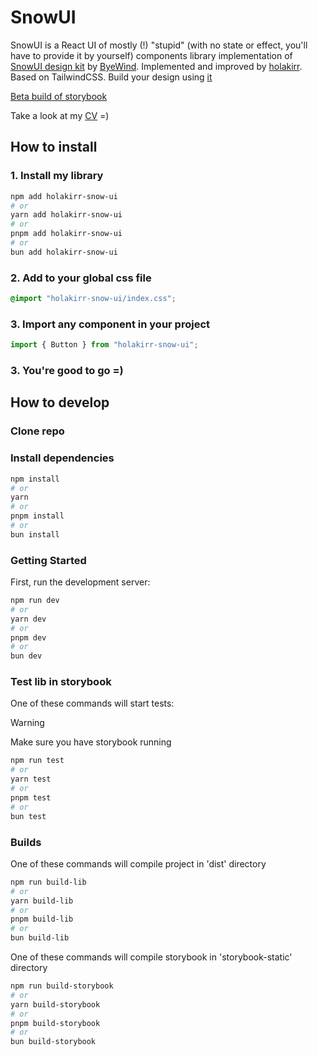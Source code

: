 # SnowUI

SnowUI is a React UI of mostly (!) "stupid" (with no state or effect, you'll have to provide it by yourself) components library implementation of [SnowUI design kit](https://snowui.byewind.com) by [ByeWind](https://byewind.com/). Implemented and improved by [holakirr](https://github.com/holakirr). Based on TailwindCSS.
Build your design using [it](https://www.figma.com/community/file/1301134685302006646)

[Beta build of storybook](https://snowui.holakirr.com)

Take a look at my [CV](https://holakirr.com) =)

## How to install

### 1. Install my library

```bash
npm add holakirr-snow-ui
# or
yarn add holakirr-snow-ui
# or
pnpm add holakirr-snow-ui
# or
bun add holakirr-snow-ui
```

### 2. Add to your global css file

```css
@import "holakirr-snow-ui/index.css";
```

### 3. Import any component in your project

```ts
import { Button } from "holakirr-snow-ui";
```

### 3. You're good to go =)

## How to develop

### Clone repo

### Install dependencies

```bash
npm install
# or
yarn
# or
pnpm install
# or
bun install
```

### Getting Started

First, run the development server:

```bash
npm run dev
# or
yarn dev
# or
pnpm dev
# or
bun dev
```

### Test lib in storybook

One of these commands will start tests:

> [!WARNING]
> Make sure you have storybook running

```bash
npm run test
# or
yarn test
# or
pnpm test
# or
bun test
```

### Builds

One of these commands will compile project in 'dist' directory

```bash
npm run build-lib
# or
yarn build-lib
# or
pnpm build-lib
# or
bun build-lib
```

One of these commands will compile storybook in 'storybook-static' directory

```bash
npm run build-storybook
# or
yarn build-storybook
# or
pnpm build-storybook
# or
bun build-storybook
```
